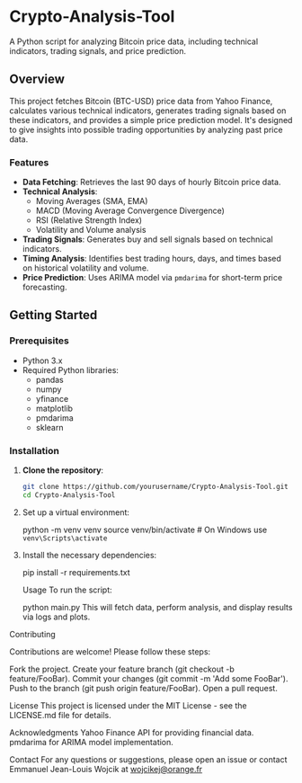 # Crypto-Analysis-Tool

A Python script for analyzing Bitcoin price data, including technical indicators, trading signals, and price prediction.

## Overview

This project fetches Bitcoin (BTC-USD) price data from Yahoo Finance, calculates various technical indicators, generates trading signals based on these indicators, and provides a simple price prediction model. It's designed to give insights into possible trading opportunities by analyzing past price data.

### Features

- **Data Fetching**: Retrieves the last 90 days of hourly Bitcoin price data.
- **Technical Analysis**: 
  - Moving Averages (SMA, EMA)
  - MACD (Moving Average Convergence Divergence)
  - RSI (Relative Strength Index)
  - Volatility and Volume analysis
- **Trading Signals**: Generates buy and sell signals based on technical indicators.
- **Timing Analysis**: Identifies best trading hours, days, and times based on historical volatility and volume.
- **Price Prediction**: Uses ARIMA model via `pmdarima` for short-term price forecasting.

## Getting Started

### Prerequisites

- Python 3.x
- Required Python libraries:
  - pandas
  - numpy
  - yfinance
  - matplotlib
  - pmdarima
  - sklearn

### Installation

1. **Clone the repository**:


   ```sh
   git clone https://github.com/yourusername/Crypto-Analysis-Tool.git
   cd Crypto-Analysis-Tool

2. Set up a virtual environment:

   python -m venv venv
   source venv/bin/activate  # On Windows use `venv\Scripts\activate`

3. Install the necessary dependencies:

   pip install -r requirements.txt

   Usage
   To run the script:
   
   python main.py    This will fetch data, perform analysis, and display results via logs and plots.


Contributing  

  Contributions are welcome! Please follow these steps:

  Fork the project.
  Create your feature branch (git checkout -b feature/FooBar).
  Commit your changes (git commit -m 'Add some FooBar').
  Push to the branch (git push origin feature/FooBar).
  Open a pull request.

License
  This project is licensed under the MIT License - see the LICENSE.md file for details.

Acknowledgments
  Yahoo Finance API for providing financial data.
  pmdarima for ARIMA model implementation.

Contact
For any questions or suggestions, please open an issue or contact Emmanuel Jean-Louis Wojcik at wojcikej@orange.fr
